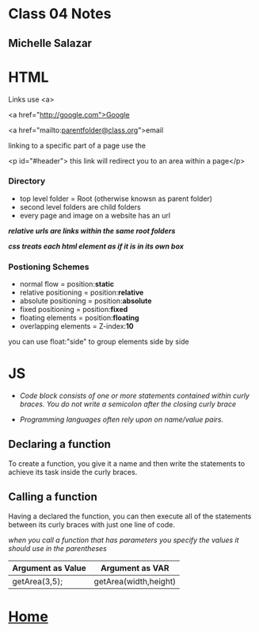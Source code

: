 # Class 04 Notes
## Michelle Salazar


# HTML
Links use \<a>

\<a href="http://google.com">Google</a>

\<a href="mailto:parentfolder@class.org">email</a>

linking to a specific part of a page use the

\<p id="#header"\> this link will redirect you to an area within a page\</p>

### Directory 
 * top level folder = Root (otherwise knowsn as parent folder)
 * second level folders are child folders
 * every page and image on a website has an url

 ***relative urls are links within the same root folders***

***css treats each html element as if it is in its own box***

### Postioning Schemes
* normal flow = position:**static**
* relative positioning = position:**relative**
* absolute positioning = position:**absolute**
* fixed positioning = position:**fixed**
* floating elements = position:**floating**
* overlapping elements = Z-index:**10**

you can use float:"side" to group elements side by side

# JS
* *Code block consists of one or more statements contained within curly braces. You do not write a semicolon after the closing curly brace*

* *Programming languages often rely upon on name/value pairs.*


## Declaring a function 
To  create a function, you give it a name and then write the statements to achieve its task inside the curly  braces.

## Calling a function
Having a declared the function, you can then execute all of the statements between its curly braces with just one line of code.

*when you call a function that has parameters you specify the values it should use in the parentheses*


| Argument as Value | Argument as VAR |
---|---
| getArea(3,5); | getArea(width,height) |



# [Home](https://misalz.github.io/Reading-Notes)